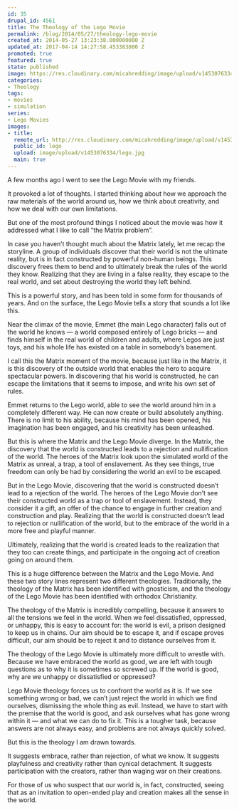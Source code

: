 ```yaml
---
id: 35
drupal_id: 4561
title: The Theology of the Lego Movie
permalink: /blog/2014/05/27/theology-lego-movie
created_at: 2014-05-27 13:23:38.000000000 Z
updated_at: 2017-04-14 14:27:58.453383000 Z
promoted: true
featured: true
state: published
image: https://res.cloudinary.com/micahredding/image/upload/v1453076334/lego.jpg
categories:
- Theology
tags:
- movies
- simulation
series:
- Lego Movies
images:
- title: 
  remote_url: http://res.cloudinary.com/micahredding/image/upload/v1453076334/lego.jpg
  public_id: lego
  upload: image/upload/v1453076334/lego.jpg
  main: true
---
```

A few months ago I went to see the Lego Movie with my friends.

It provoked a lot of thoughts. I started thinking about how we approach the raw materials of the world around us, how we think about creativity, and how we deal with our own limitations.

But one of the most profound things I noticed about the movie was how it addressed what I like to call “the Matrix problem”.

In case you haven’t thought much about the Matrix lately, let me recap the storyline. A group of individuals discover that their world is not the ultimate reality, but is in fact constructed by powerful non-human beings. This discovery frees them to bend and to ultimately break the rules of the world they know. Realizing that they are living in a false reality, they escape to the real world, and set about destroying the world they left behind.

This is a powerful story, and has been told in some form for thousands of years. And on the surface, the Lego Movie tells a story that sounds a lot like this.

Near the climax of the movie, Emmet (the main Lego character) falls out of the world he knows — a world composed entirely of Lego bricks — and finds himself in the real world of children and adults, where Legos are just toys, and his whole life has existed on a table in somebody’s basement.

I call this the Matrix moment of the movie, because just like in the Matrix, it is this discovery of the outside world that enables the hero to acquire spectacular powers. In discovering that his world is constructed, he can escape the limitations that it seems to impose, and write his own set of rules.

Emmet returns to the Lego world, able to see the world around him in a completely different way. He can now create or build absolutely anything. There is no limit to his ability, because his mind has been opened, his imagination has been engaged, and his creativity has been unleashed. 

But this is where the Matrix and the Lego Movie diverge. In the Matrix, the discovery that the world is constructed leads to a rejection and nullification of the world. The heroes of the Matrix look upon the simulated world of the Matrix as unreal, a trap, a tool of enslavement. As they see things, true freedom can only be had by considering the world an evil to be escaped.

But in the Lego Movie, discovering that the world is constructed doesn’t lead to a rejection of the world. The heroes of the Lego Movie don’t see their constructed world as a trap or tool of enslavement. Instead, they consider it a gift, an offer of the chance to engage in further creation and construction and play. Realizing that the world is constructed doesn’t lead to rejection or nullification of the world, but to the embrace of the world in a more free and playful manner. 

Ultimately, realizing that the world is created leads to the realization that they too can create things, and participate in the ongoing act of creation going on around them. 

This is a huge difference between the Matrix and the Lego Movie. And these two story lines represent two different theologies. Traditionally, the theology of the Matrix has been identified with gnosticism, and the theology of the Lego Movie has been identified with orthodox Christianity. 

The theology of the Matrix is incredibly compelling, because it answers to all the tensions we feel in the world. When we feel dissatisfied, oppressed, or unhappy, this is easy to account for: the world is evil, a prison designed to keep us in chains. Our aim should be to escape it, and if escape proves difficult, our aim should be to reject it and to distance ourselves from it.

The theology of the Lego Movie is ultimately more difficult to wrestle with. Because we have embraced the world as good, we are left with tough questions as to why it is sometimes so screwed up. If the world is good, why are we unhappy or dissatisfied or oppressed? 

Lego Movie theology forces us to confront the world as it is. If we see something wrong or bad, we can’t just reject the world in which we find ourselves, dismissing the whole thing as evil. Instead, we have to start with the premise that the world is good, and ask ourselves what has gone wrong within it — and what we can do to fix it. This is a tougher task, because answers are not always easy, and problems are not always quickly solved.

But this is the theology I am drawn towards. 

It suggests embrace, rather than rejection, of what we know. It suggests playfulness and creativity rather than cynical detachment. It suggests participation with the creators, rather than waging war on their creations.

For those of us who suspect that our world is, in fact, constructed, seeing that as an invitation to open-ended play and creation makes all the sense in the world.
